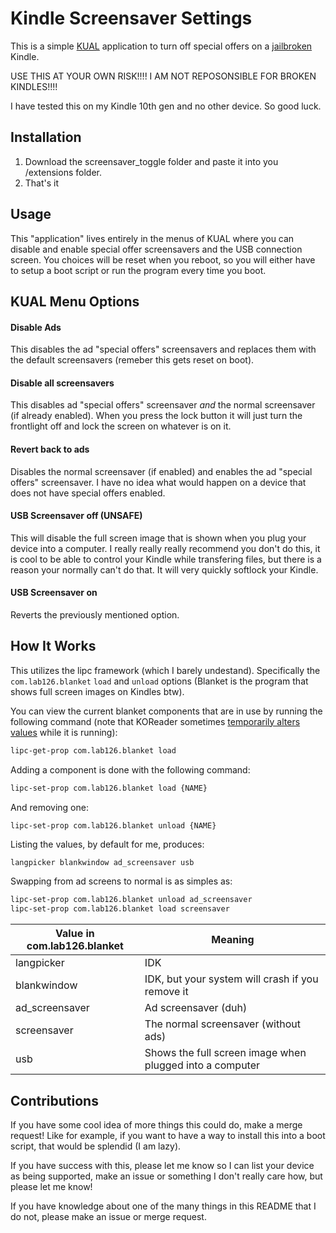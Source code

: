# Kindle Screensaver Settings
This is a simple [KUAL](https://www.mobileread.com/forums/showthread.php?t=203326) application to turn off special offers on a [jailbroken](https://github.com/KindleModding/WinterBreak) Kindle.

USE THIS AT YOUR OWN RISK!!!! I AM NOT REPOSONSIBLE FOR BROKEN KINDLES!!!!

I have tested this on my Kindle 10th gen and no other device. So good luck.

## Installation
1. Download the screensaver_toggle folder and paste it into you /extensions folder.
2. That's it

## Usage
This "application" lives entirely in the menus of KUAL where you can disable and enable special offer screensavers and the USB connection screen.
You choices will be reset when you reboot, so you will either have to setup a boot script or run the program every time you boot.

## KUAL Menu Options
#### Disable Ads
This disables the ad "special offers" screensavers and replaces them with the default screensavers (remeber this gets reset on boot).

#### Disable all screensavers
This disables ad "special offers" screensaver *and* the normal screensaver (if already enabled). 
When you press the lock button it will just turn the frontlight off and lock the screen on whatever is on it.

#### Revert back to ads
Disables the normal screensaver (if enabled) and enables the ad "special offers" screensaver.
I have no idea what would happen on a device that does not have special offers enabled.

#### USB Screensaver off (UNSAFE)
This will disable the full screen image that is shown when you plug your device into a computer.
I really really really recommend you don't do this, it is cool to be able to control your Kindle while transfering files, but there is a reason your normally can't do that. 
It will very quickly softlock your Kindle.

#### USB Screensaver on
Reverts the previously mentioned option.

## How It Works
This utilizes the lipc framework (which I barely undestand). 
Specifically the `com.lab126.blanket` `load` and `unload` options 
(Blanket is the program that shows full screen images on Kindles btw).

You can view the current blanket components that are in use by running the following command (note that KOReader sometimes [temporarily alters values](https://github.com/koreader/koreader/blob/8556d77f557b787292f9a96f7667e729e5a4d2b2/frontend/device/kindle/device.lua#L332) while it is running):
```bash
lipc-get-prop com.lab126.blanket load
```
Adding a component is done with the following command:
```bash
lipc-set-prop com.lab126.blanket load {NAME}
```
And removing one:
```bash
lipc-set-prop com.lab126.blanket unload {NAME}
```

Listing the values, by default for me, produces:
```
langpicker blankwindow ad_screensaver usb
```
Swapping from ad screens to normal is as simples as:
```bash
lipc-set-prop com.lab126.blanket unload ad_screensaver
lipc-set-prop com.lab126.blanket load screensaver
```
|Value in com.lab126.blanket|Meaning|
|-|-|
|langpicker|IDK|
|blankwindow|IDK, but your system will crash if you remove it|
|ad_screensaver|Ad screensaver (duh)|
|screensaver| The normal screensaver (without ads)|
|usb|Shows the full screen image when plugged into a computer|

## Contributions
If you have some cool idea of more things this could do, make a merge request!
Like for example, if you want to have a way to install this into a boot script, that would be splendid (I am lazy).

If you have success with this, please let me know so I can list your device as being supported, make an issue or something I don't really care how, but please let me know!

If you have knowledge about one of the many things in this README that I do not, please make an issue or merge request.
